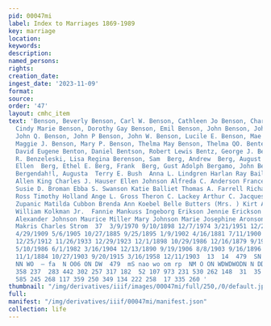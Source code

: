 ```yaml
---
pid: 00047mi
label: Index to Marriages 1869-1989
key: marriage
location: 
keywords: 
description: 
named_persons: 
rights: 
creation_date: 
ingest_date: '2023-11-09'
format: 
source: 
order: '47'
layout: cmhc_item
text: 'Benson, Beverly Benson, Carl W. Benson, Cathleen Jo Benson, Charles L. Benson,
  Cindy Marie Benson, Dorothy Gay Benson, Emil Benson, John Benson, John H Benson,
  John Q. Benson, John P Benson, John W. Benson, Lucile E. Benson, Mae Louise Benson,
  Maggie J. Benson, Mary P. Benson, Thelma May Benson, Thelma QO. Bentert, H. F. Bentley,
  David Eugene Benton, Daniel Bentson, Robert Lewis Bentz, George J. Benzeleski, Lisa
  R. Benzeleski, Lisa Regina Berenson, Sam  Berg, Andrew  Berg, August  Berg, Ed  Berg,
  Ellen  Berg, Ethel E. Berg, Frank  Berg, Gust Adolph Bergamo, John Bergen, Gary
  Bergendah!l, Augusta  Terry E. Bush  Anna L. Lindgren Harlan Ray Bailey Marcie Ferrari  John
  Allen King Charles J. Hauser Ellen Johnson Alfreda C. Anderson Frances C. Squires
  Susie D. Broman Ebba S. Swanson Katie Balliet Thomas A. Farrell Richard Dewayne
  Ross Timothy Holland Ange L. Gross Theron C. Lackey Arthur C. Jacques Mary Andrews  Renata
  Zupanic Matilda Cubbon Brenda Ann Koebel Belle Butters (Mrs. ) Kirt A. Tritz  Robert
  William Kolkman Jr.  Fannie Mankuss Ingeborg Erikson Jennie Erickson Betty Carlson
  Alexander Johnson Maurice Miller Mary Johnson Marie Josephine Aronson Mary Smith  Agnes
  Makris Charles Strom  37  3/9/1970 9/10/1898 12/7/1974 3/21/1951 12/20/1986 9/12/1954
  4/29/1909 5/6/1905 10/27/1885 9/25/1895 1/9/1902 4/16/1881 7/11/1900 7/29/1980 1/8/1885
  12/25/1912 11/26/1933 12/29/1923 12/1/1898 10/29/1986 12/16/1879 9/19/1981 10/11/1887
  5/10/1986 6/1/1982 3/16/1904 12/13/1890 9/19/1906 8/8/1903 9/16/1896 10/22/1922
  11/1/1884 10/27/1903 9/20/1915 3/16/1958 12/11/1903  13  14  479  SN DOnN DW DW™
  NN WO  — fa  N O06 ON DW  479  mS nao wo om rp  NM O ON WDWDWODN N DD ™  111  21
  358 237  283 442 302 257 317 182  52 107 973 231 530 262 148  31  35  43 150 352
  585 245 268 117 359 250 349 134 222 258  17 335 260 '
thumbnail: "/img/derivatives/iiif/images/00047mi/full/250,/0/default.jpg"
full: 
manifest: "/img/derivatives/iiif/00047mi/manifest.json"
collection: life
---
```


